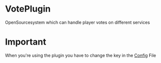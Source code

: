 # VotePlugin
 OpenSourcesystem which can handle player votes on different services
 
# Important
 When you're using the plugin you have to change the key in the [Config](https://github.com/Sigabiel/VotePlugin/blob/master/src/config.yml) File
 
